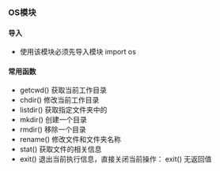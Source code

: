 ### OS模块

#### 导入

- 使用该模块必须先导入模块 import os

#### 常用函数

- getcwd() 获取当前工作目录
- chdir() 修改当前工作目录
- listdir() 获取指定文件夹中的
- mkdir() 创建一个目录
- rmdir() 移除一个目录
- rename() 修改文件和文件夹名称
- stat() 获取文件的相关信息
- exit() 退出当前执行信息，直接关闭当前操作： exit() 无返回值

